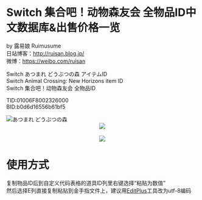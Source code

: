 # Switch 集合吧！动物森友会 全物品ID中文数据库&出售价格一览

by 露易娘 Ruimusume</br>
日站博客：http://ruisan.blog.jp/</br>
微博：https://weibo.com/ruisan</br>

Switch あつまれ どうぶつの森 アイテムID<br>
Switch Animal Crossing: New Horizons item ID<br>
Switch 集合吧！动物森友会 全物品ID<br>

TID:01006F8002326000<br>
BID:b0d6d16556b61bf5

<img src="https://i.imgur.com/X5Qoddd.jpg" alt="あつまれ どうぶつの森">

<div align="center"><img src="https://i.imgur.com/iXLxgfB.png"><br>
<br>
<img src="https://i.imgur.com/6zCxsx8.png"></div>

# 使用方式
复制物品ID后到自定义代码表格的道具ID列里右键选择“粘贴为数值”<br>
然后选择E列直接复制粘贴到金手指文件上，建议用<a href="https://www.editplus.com/">EditPlus</a>工具改为utf-8编码

